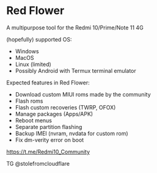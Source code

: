 # Red Flower
A multipurpose tool for the Redmi 10/Prime/Note 11 4G 

(hopefully) supported OS:
- Windows
- MacOS
- Linux (limited)
- Possibly Android with Termux terminal emulator

Expected features in Red Flower:
- Download custom MIUI roms made by the community
- Flash roms
- Flash custom recoveries (TWRP, OFOX)
- Manage packages (Apps/APK)
- Reboot menus
- Separate partition flashing
- Backup IMEI (nvram, nvdata for custom rom)
- Fix dm-verity error on boot

https://t.me/Redmi10_Community

TG @stolefromcloudflare
